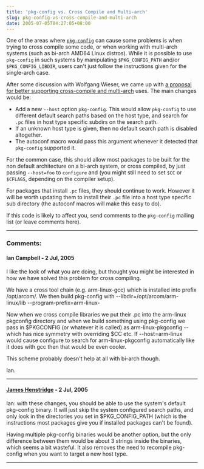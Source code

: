 ```yaml
---
title: 'pkg-config vs. Cross Compile and Multi-arch'
slug: pkg-config-vs-cross-compile-and-multi-arch
date: 2005-07-05T04:27:05+08:00
---
```


One of the areas where [`pkg-config`](http://pkgconfig.freedesktop.org/)
can cause some problems is when trying to cross compile some code, or
when working with multi-arch systems (such as bi-arch AMD64 Linux
distros). While it is possible to use `pkg-config` in such systems by
manipulating `$PKG_CONFIG_PATH` and/or `$PKG_CONFIG_LIBDIR`, users
can\'t just follow the instructions given for the single-arch case.

After some discussion with Wolfgang Wieser, we came up with [a proposal
for better supporting cross-compile and
multi-arch](http://pkgconfig.freedesktop.org/wiki/CrossCompileProposal)
uses. The main changes would be:

-   Add a new `--host` option `pkg-config`. This would allow
    `pkg-config` to use different default search paths based on the host
    type, and search for `.pc` files in host type specific subdirs on
    the search path.
-   If an unknown host type is given, then no default search path is
    disabled altogether.
-   The autoconf macro would pass this argument whenever it detected
    that `pkg-config` supported it.

For the common case, this should allow most packages to be built for the
non default architecture on a bi-arch system, or cross compiled, by just
passing `--host=foo` to `configure` and (you might still need to set
`$CC` or `$CFLAGS`, depending on the compiler setup).

For packages that install `.pc` files, they should continue to work.
However it will be worth updating them to install their `.pc` file into
a host type specific sub directory (the autoconf macros will make this
easy to do).

If this code is likely to affect you, send comments to the `pkg-config`
mailing list (or leave comments here).

---
### Comments:
#### Ian Campbell - <time datetime="2005-07-05 17:20:32">2 Jul, 2005</time>

I like the look of what you are doing, but thought you might be
interested in how we have solved this problem for cross compiling.

We have a cross tool chain (e.g. arm-linux-gcc) which is installed into
prefix /opt/arcom/. We then build pkg-config with
\--libdir=/opt/arcom/arm-linux/lib \--program-prefix=arm-linux-

Now when we cross compile libraries we put their .pc into the arm-linux
pkgconfig directory and when we build something using pkg-config we pass
in \$PKGCONFIG (or whatever it is called) as arm-linux-pkgconfig \--
which has nice symmetry with overriding \$CC etc. If \--host=arm-linux
would cause configure to search for arm-linux-pkgconfig automatically
like it does with gcc then that would be even cooler.

This scheme probably doesn\'t help at all with bi-arch though.

Ian.

---
#### [James Henstridge](http://blogs.gnome.org/jamesh) - <time datetime="2005-07-05 23:02:41">2 Jul, 2005</time>

Ian: with these changes, you should be able to use the system\'s default
pkg-config binary. It will just skip the system configured search paths,
and only look in the directories you set in \$PKG\_CONFIG\_PATH (which
is the instructions most packages give you if installed packages can\'t
be found).

Having multiple pkg-config binaries would be another option, but the
only difference between them would be about 3 strings inside the
binaries, which seems a bit wasteful. It also removes the need to
recompile pkg-config when you want to target a new host type.

---
